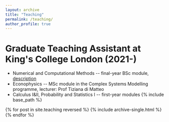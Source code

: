 ```yaml
---
layout: archive
title: "Teaching"
permalink: /teaching/
author_profile: true
---
```



# Graduate Teaching Assistant at King's College London (2021-)

- Numerical and Computational Methods -- final-year BSc module, [description](https://www.kcl.ac.uk/abroad/module-options/module?id=35152ab8-4fd4-42b3-abd3-a901a92aad5a)
- Econophysics -- MSc module in the Complex Systems Modelling programme, lecturer: Prof Tiziana di Matteo
- Calculus I&II, Probability and Statistics I -- first-year modules
{% include base_path %}

{% for post in site.teaching reversed %}
  {% include archive-single.html %}
{% endfor %}
